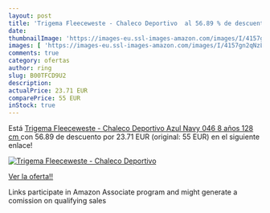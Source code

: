 ```yaml
---
layout: post
title: 'Trigema Fleeceweste - Chaleco Deportivo  al 56.89 % de descuento'
date: 
thumbnailImage: 'https://images-eu.ssl-images-amazon.com/images/I/4157gn2qNzL._SL200_.jpg'
images: [ 'https://images-eu.ssl-images-amazon.com/images/I/4157gn2qNzL._SL200_.jpg' ]
comments: true
category: ofertas
author: ring
slug: B00TFCD9U2
description:
actualPrice: 23.71 EUR
comparePrice: 55 EUR
inStock: true
---
```


Está [Trigema Fleeceweste - Chaleco Deportivo Azul  Navy 046  8 años  128 cm ](https://www.amazon.es/dp/B00TFCD9U2/?tag=tolees-21) con 56.89 de descuento por 23.71 EUR (original: 55 EUR) en el siguiente enlace!

[![Trigema Fleeceweste - Chaleco Deportivo ](https://images-eu.ssl-images-amazon.com/images/I/4157gn2qNzL._SL200_.jpg)](https://www.amazon.es/dp/B00TFCD9U2/?tag=tolees-21)

[Ver la oferta!!](https://www.amazon.es/dp/B00TFCD9U2/?tag=tolees-21)

Links participate in Amazon Associate program and might generate a comission on qualifying sales


